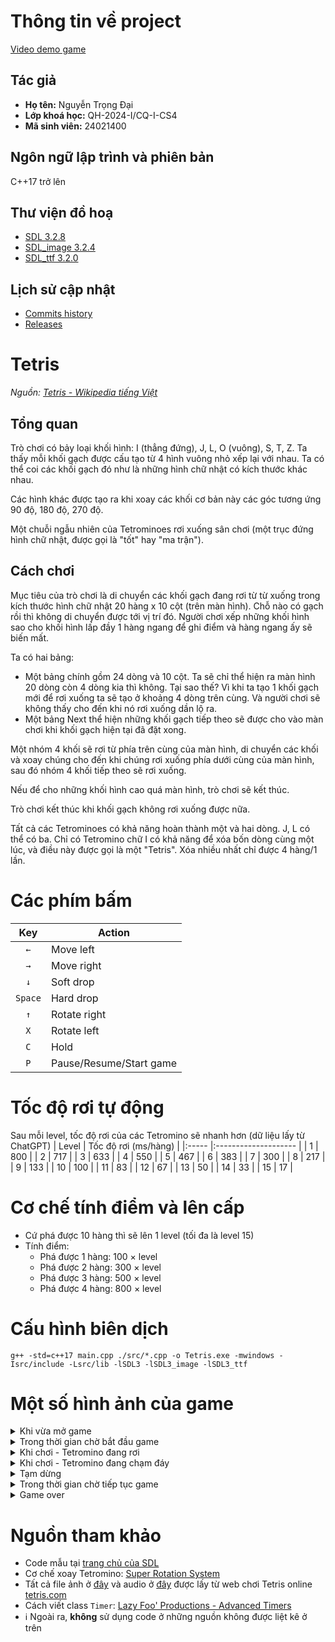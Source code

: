 # Thông tin về project
[Video demo game](https://youtu.be/FZnFTIYFcQo)
## Tác giả
- **Họ tên:** Nguyễn Trọng Đại
- **Lớp khoá học:** QH-2024-I/CQ-I-CS4
- **Mã sinh viên:** 24021400

## Ngôn ngữ lập trình và phiên bản
C++17 trở lên

## Thư viện đồ hoạ
  - [SDL 3.2.8](https://github.com/libsdl-org/SDL/releases/tag/release-3.2.8)
  - [SDL_image 3.2.4](https://github.com/libsdl-org/SDL_image/releases/tag/release-3.2.4)
  - [SDL_ttf 3.2.0](https://github.com/libsdl-org/SDL_ttf/releases/tag/release-3.2.0)

## Lịch sử cập nhật
  - [Commits history](https://github.com/brownfox2k6/INT2215-project-Tetris/commits/main/)
  - [Releases](https://github.com/brownfox2k6/INT2215-project-Tetris/releases)
 
# Tetris
_Nguồn: [Tetris - Wikipedia tiếng Việt](https://vi.wikipedia.org/wiki/Tetris)_
## Tổng quan
Trò chơi có bảy loại khối hình: I (thẳng đứng), J, L, O (vuông), S, T, Z. Ta thấy mỗi khối gạch được cấu tạo từ 4 hình vuông nhỏ xếp lại với nhau. Ta có thể coi các khối gạch đó như là những hình chữ nhật có kích thước khác nhau.

Các hình khác được tạo ra khi xoay các khối cơ bản này các góc tương ứng 90 độ, 180 độ, 270 độ.

Một chuỗi ngẫu nhiên của Tetrominoes rơi xuống sân chơi (một trục đứng hình chữ nhật, được gọi là "tốt" hay "ma trận").

## Cách chơi
Mục tiêu của trò chơi là di chuyển các khối gạch đang rơi từ từ xuống trong kích thước hình chữ nhật 20 hàng x 10 cột (trên màn hình). Chỗ nào có gạch rồi thì không di chuyển được tới vị trí đó. Người chơi xếp những khối hình sao cho khối hình lấp đầy 1 hàng ngang để ghi điểm và hàng ngang ấy sẽ biến mất.

Ta có hai bảng:
- Một bảng chính gồm 24 dòng và 10 cột. Ta sẽ chỉ thể hiện ra màn hình 20 dòng còn 4 dòng kia thì không. Tại sao thế? Vì khi ta tạo 1 khối gạch mới để rơi xuống ta sẽ tạo ở khoảng 4 dòng trên cùng. Và người chơi sẽ không thấy cho đến khi nó rơi xuống dần lộ ra.
- Một bảng Next thể hiện những khối gạch tiếp theo sẽ được cho vào màn chơi khi khối gạch hiện tại đã đặt xong.

Một nhóm 4 khối sẽ rơi từ phía trên cùng của màn hình, di chuyển các khối và xoay chúng cho đến khi chúng rơi xuống phía dưới cùng của màn hình, sau đó nhóm 4 khối tiếp theo sẽ rơi xuống.

Nếu để cho những khối hình cao quá màn hình, trò chơi sẽ kết thúc.

Trò chơi kết thúc khi khối gạch không rơi xuống được nữa.

Tất cả các Tetrominoes có khả năng hoàn thành một và hai dòng. J, L có thể có ba. Chỉ có Tetromino chữ I có khả năng để xóa bốn dòng cùng một lúc, và điều này được gọi là một "Tetris". Xóa nhiều nhất chỉ được 4 hàng/1 lần.

# Các phím bấm
|   Key   | Action                  |
|:-------:| ----------------------- |
|   `←`   | Move left               |
|   `→`   | Move right              |
|   `↓`   | Soft drop               |
| `Space` | Hard drop               |
|   `↑`   | Rotate right            |
|   `X`   | Rotate left             |
|   `C`   | Hold                    |
|   `P`   | Pause/Resume/Start game |

# Tốc độ rơi tự động
Sau mỗi level, tốc độ rơi của các Tetromino sẽ nhanh hơn (dữ liệu lấy từ ChatGPT)
| Level | Tốc độ rơi (ms/hàng) |
|:----- |:-------------------- |
| 1     | 800                  |
| 2     | 717                  |
| 3     | 633                  |
| 4     | 550                  |
| 5     | 467                  |
| 6     | 383                  |
| 7     | 300                  |
| 8     | 217                  |
| 9     | 133                  |
| 10    | 100                  |
| 11    | 83                   |
| 12    | 67                   |
| 13    | 50                   |
| 14    | 33                   |
| 15    | 17                   |

# Cơ chế tính điểm và lên cấp
- Cứ phá được 10 hàng thì sẽ lên 1 level (tối đa là level 15)
- Tính điểm:
  - Phá được 1 hàng: 100 × level
  - Phá được 2 hàng: 300 × level
  - Phá được 3 hàng: 500 × level
  - Phá được 4 hàng: 800 × level

# Cấu hình biên dịch
```
g++ -std=c++17 main.cpp ./src/*.cpp -o Tetris.exe -mwindows -Isrc/include -Lsrc/lib -lSDL3 -lSDL3_image -lSDL3_ttf
```

# Một số hình ảnh của game

<details><summary>Khi vừa mở game</summary>
  
  ![image](https://github.com/user-attachments/assets/8e010ca0-8a9f-4985-aa24-8e55be7b4c7d)
</details>

<details><summary>Trong thời gian chờ bắt đầu game</summary>
  
  ![image](https://github.com/user-attachments/assets/0cad485a-1a9e-439e-9096-b07725e9f47d)
</details>

<details><summary>Khi chơi - Tetromino đang rơi</summary>
  
  ![image](https://github.com/user-attachments/assets/38d74b86-d78f-40e2-b195-5b003a797444)
</details>

<details><summary>Khi chơi - Tetromino đang chạm đáy</summary>
  
  ![image](https://github.com/user-attachments/assets/36343149-505c-41e8-ac2a-413db2816514)
</details>

<details><summary>Tạm dừng</summary>
  
  ![image](https://github.com/user-attachments/assets/ae4ce8af-6a87-45d6-80b8-1e570336f592)
</details>

<details><summary>Trong thời gian chờ tiếp tục game</summary>
  
  ![image](https://github.com/user-attachments/assets/d19a5a33-1e40-45ef-97cd-a7f92927e5ae)
</details>

<details><summary>Game over</summary>
  
  ![image](https://github.com/user-attachments/assets/0f0bc50b-68cf-45dd-a785-f7a40c67b9ff)
</details>


# Nguồn tham khảo
- Code mẫu tại [trang chủ của SDL](https://examples.libsdl.org/SDL3/)
- Cơ chế xoay Tetromino: [Super Rotation System](https://tetris.wiki/Super_Rotation_System)
- Tất cả file ảnh ở [đây](src/images) và audio ở [đây](src/audios) được lấy từ web chơi Tetris online [tetris.com](https://tetris.com/play-tetris/)
- Cách viết class `Timer`: [Lazy Foo' Productions - Advanced Timers](https://lazyfoo.net/tutorials/SDL/23_advanced_timers/index.php)
- ℹ️ Ngoài ra, **không** sử dụng code ở những nguồn không được liệt kê ở trên

